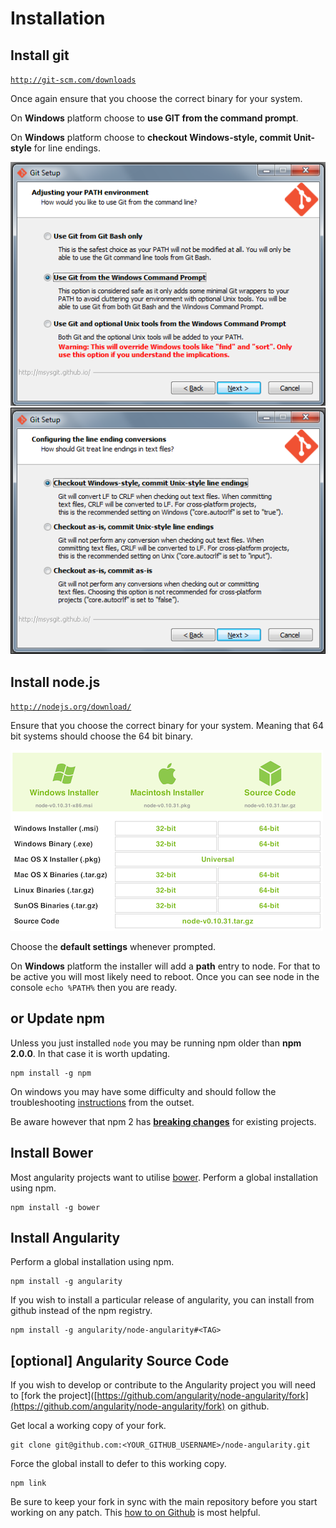 # Installation

## Install git

[`http://git-scm.com/downloads`](http://git-scm.com/downloads)

Once again ensure that you choose the correct binary for your system.

On **Windows** platform choose to **use GIT from the command prompt**.

On **Windows** platform choose to **checkout Windows-style, commit Unit-style** for line endings.

[![](installation-git-1.png)]()
[![](installation-git-2.png)]()

## Install node.js

[`http://nodejs.org/download/`](http://nodejs.org/download/)

Ensure that you choose the correct binary for your system. Meaning that 64 bit systems should choose the 64 bit binary.

[![](installation-node.png)]()

Choose the **default settings** whenever prompted.

On **Windows** platform the installer will add a **path** entry to node. For that to be active you will most likely need
to reboot. Once you can see node in the console `echo %PATH%` then you are ready.

## or Update npm

Unless you just installed `node` you may be running npm older than **npm 2.0.0**. In that case it is worth updating.

    npm install -g npm

On windows you may have some difficulty and should follow the troubleshooting
[instructions](https://github.com/npm/npm/wiki/Troubleshooting#upgrading-on-windows) from the outset.

Be aware however that npm 2 has [**breaking changes**](http://blog.npmjs.org/post/98131109725/npm-2-0-0) for existing
projects.

## Install Bower

Most angularity projects want to utilise [bower](http://bower.io/). Perform a global installation using npm.

    npm install -g bower

## Install Angularity

Perform a global installation using npm.

    npm install -g angularity

If you wish to install a particular release of angularity, you can install from github instead of the npm registry.

    npm install -g angularity/node-angularity#<TAG>

## [optional] Angularity Source Code

If you wish to develop or contribute to the Angularity project you will need to [fork the project]([https://github.com/angularity/node-angularity/fork](https://github.com/angularity/node-angularity/fork) on github.

Get local a working copy of your fork.

    git clone git@github.com:<YOUR_GITHUB_USERNAME>/node-angularity.git

Force the global install to defer to this working copy.

    npm link

Be sure to keep your fork in sync with the main repository before you start working on any patch. This [how to on Github](https://help.github.com/articles/syncing-a-fork/) is most helpful.
